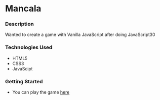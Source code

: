 # Mancala

### Description
Wanted to create a game with Vanilla JavaScript after doing JavaScript30

### Technologies Used

- HTML5 
- CSS3
- JavaScipt

### Getting Started
- You can play the game [here](https://ibrianfrancisco.github.io/mancala/)
